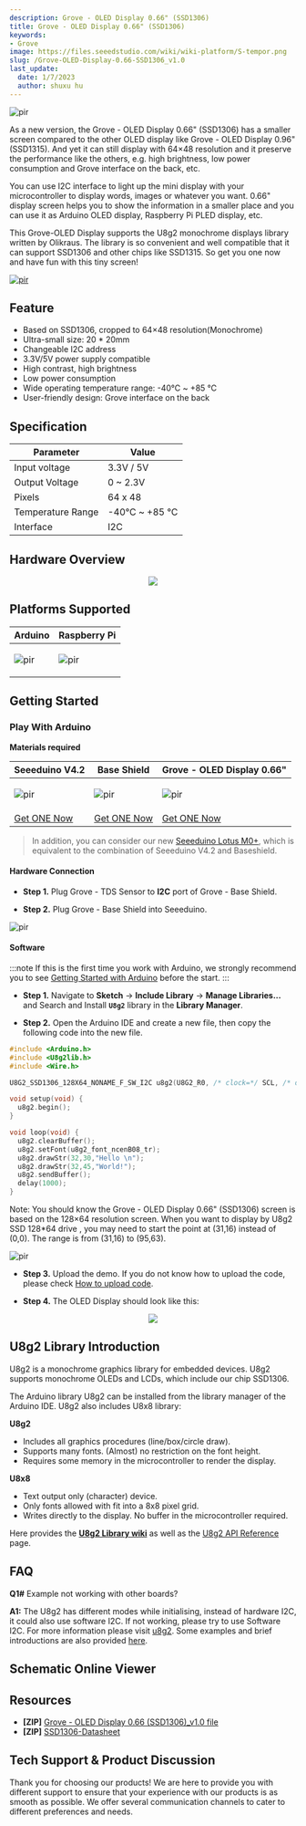 ```yaml
---
description: Grove - OLED Display 0.66" (SSD1306)
title: Grove - OLED Display 0.66" (SSD1306)
keywords:
- Grove
image: https://files.seeedstudio.com/wiki/wiki-platform/S-tempor.png
slug: /Grove-OLED-Display-0.66-SSD1306_v1.0
last_update:
  date: 1/7/2023
  author: shuxu hu
---
```


<meta name="google-site-verification" content="2bq3L0F_PFVokQM-qT-al7x9FcSNJOO8TtJfAHW43lE" />

<!-- ![](https://files.seeedstudio.com/wiki/Grove-OLED-Display-0.66-SSD1306/104020248_Front-05-min.png) -->
  <p style={{textAlign: 'center'}}><img src="https://files.seeedstudio.com/wiki/Grove-OLED-Display-0.66-SSD1306/104020248_Front-05-min.png" alt="pir" width={600} height="auto" /></p>

As a new version, the Grove - OLED Display 0.66" (SSD1306) has a smaller screen compared to the other OLED display like Grove - OLED Display 0.96" (SSD1315). And yet it can still display with 64×48 resolution and it preserve the performance like the others, e.g. high brightness, low power consumption and Grove interface on the back, etc.

You can use I2C interface to light up the mini display with your microcontroller to display words, images or whatever you want. 0.66" display screen helps you to show the information in a smaller place and you can use it as Arduino OLED display, Raspberry Pi PLED display, etc.

This Grove-OLED Display supports the U8g2 monochrome displays library written by Olikraus. The library is so convenient and well compatible that it can support SSD1306 and other chips like SSD1315. So get you one now and have fun with this tiny screen!
<!-- <p style=":center"><a href="https://www.seeedstudio.com/Grove-OLED-Display-0-66-SSD1306-v1-0-p-5096.html" target="_blank"><img src="https://files.seeedstudio.com/wiki/Seeed-WiKi/docs/images/300px-Get_One_Now_Banner-ragular.png" /></a></p> -->
[<p><img src="https://files.seeedstudio.com/wiki/common/Get_One_Now_Banner.png" alt="pir" width={600} height="auto" /></p>](https://www.seeedstudio.com/Grove-OLED-Display-0-66-SSD1306-v1-0-p-5096.html)

## Feature

- Based on SSD1306, cropped to 64×48 resolution(Monochrome)
- Ultra-small size: 20 * 20mm
- Changeable I2C address
- 3.3V/5V power supply compatible
- High contrast, high brightness
- Low power consumption
- Wide operating temperature range: -40℃ ~ +85 ℃
- User-friendly design: Grove interface on the back

## Specification

|Parameter|Value|
|---|---|
|Input voltage|3.3V / 5V|
|Output Voltage| 0 ~ 2.3V |
|Pixels|64 x 48|
|Temperature Range|-40℃ ~ +85 ℃|
|Interface|I2C|

## Hardware Overview

<div align="center">
  <figure>
    <p style={{}}><a href="https://files.seeedstudio.com/wiki/Grove-OLED-Display-0.66-SSD1306/104020248_Front-05-min.png" target="_blank"><img src="https://files.seeedstudio.com/wiki/Grove-OLED-Display-0.66-SSD1306/104020248_Front-05-min.png" /></a></p>
  </figure>
</div>

## Platforms Supported

<!-- | Arduino                                                                                             | Raspberry Pi                                                                                             |                                                                                                 |                                                                                                          |                                                                                                    |
|-----------------------------------------------------------------------------------------------------|----------------------------------------------------------------------------------------------------------|-------------------------------------------------------------------------------------------------|---------------------------------------------------------------------------------------------------|----------------------------------------------------------------------------------------------------|
| ![](https://files.seeedstudio.com/wiki/wiki_english/docs/images/arduino_logo.jpg) | ![](https://files.seeedstudio.com/wiki/wiki_english/docs/images/raspberry_pi_logo_n.jpg) | ![](https://files.seeedstudio.com/wiki/wiki_english/docs/images/bbg_logo_n.jpg) | ![](https://files.seeedstudio.com/wiki/wiki_english/docs/images/wio_logo_n.jpg) | ![](https://files.seeedstudio.com/wiki/wiki_english/docs/images/linkit_logo_n.jpg) | -->
|Arduino|Raspberry Pi|
|---|---|
|<p><img src="https://files.seeedstudio.com/wiki/wiki_english/docs/images/arduino_logo.jpg" alt="pir" width={200} height="auto" /></p>|<p><img src="https://files.seeedstudio.com/wiki/wiki_english/docs/images/raspberry_pi_logo_n.jpg" alt="pir" width={200} height="auto" /></p>|

## Getting Started

### Play With Arduino

**Materials required**

| Seeeduino V4.2 | Base Shield | Grove - OLED Display 0.66"|
|--------------|-------------|-----------------|
|<p><img src="https://files.seeedstudio.com/wiki/wiki_english/docs/images/seeeduino_v4.2.jpg" alt="pir" width={600} height="auto" /></p>|<p><img src="https://files.seeedstudio.com/wiki/wiki_english/docs/images/base_shield.jpg" alt="pir" width={600} height="auto" /></p>|<p><img src="https://files.seeedstudio.com/wiki/Grove-OLED-Display-0.66-SSD1306/1629856731(1).png" alt="pir" width={600} height="auto" /></p>
|[Get ONE Now](https://www.seeedstudio.com/Seeeduino-V4.2-p-2517.html)|[Get ONE Now](https://www.seeedstudio.com/Base-Shield-V2-p-1378.html)|[Get ONE Now](https://www.seeedstudio.com/Grove-OLED-Display-0-66-SSD1306-v1-0-p-5096.html)|

>In addition, you can consider our new [Seeeduino Lotus M0+](https://www.seeedstudio.com/Seeeduino-Lotus-Cortex-M0-p-2896.html), which is equivalent to the combination of Seeeduino V4.2 and Baseshield.

#### Hardware Connection

- **Step 1.** Plug Grove - TDS Sensor to **I2C** port of Grove - Base Shield.

- **Step 2.** Plug Grove - Base Shield into Seeeduino.

<!-- ![](https://files.seeedstudio.com/wiki/Grove-OLED-Display-0.66-SSD1306/arduino1.png) -->
  <p style={{textAlign: 'center'}}><img src="https://files.seeedstudio.com/wiki/Grove-OLED-Display-0.66-SSD1306/arduino1.png" alt="pir" width={600} height="auto" /></p>

#### Software

:::note
        If this is the first time you work with Arduino, we strongly recommend you to see [Getting Started with Arduino](https://wiki.seeedstudio.com/Getting_Started_with_Arduino/) before the start.
:::

- **Step 1.**  Navigate to **Sketch** -> **Include Library** -> **Manage Libraries...** and Search and Install **`U8g2`** library in the **Library Manager**.

- **Step 2.**  Open the Arduino IDE and create a new file, then copy the following code into the new file.

```cpp
#include <Arduino.h>
#include <U8g2lib.h>
#include <Wire.h>

U8G2_SSD1306_128X64_NONAME_F_SW_I2C u8g2(U8G2_R0, /* clock=*/ SCL, /* data=*/ SDA, /* reset=*/ U8X8_PIN_NONE);   // All Boards without Reset of the Display

void setup(void) {
  u8g2.begin();
}

void loop(void) {
  u8g2.clearBuffer();
  u8g2.setFont(u8g2_font_ncenB08_tr);
  u8g2.drawStr(32,30,"Hello \n");
  u8g2.drawStr(32,45,"World!");
  u8g2.sendBuffer();
  delay(1000);  
}
```

Note: You should know the Grove - OLED Display 0.66" (SSD1306) screen is based on the 128×64 resolution screen. When you want to display by U8g2 SSD 128*64 drive , you may need to start the point at (31,16) instead of (0,0). The range is from (31,16) to (95,63).

<!-- ![](https://files.seeedstudio.com/wiki/Grove-OLED-Display-0.66-SSD1306/note.png) -->
  <p style={{textAlign: 'center'}}><img src="https://files.seeedstudio.com/wiki/Grove-OLED-Display-0.66-SSD1306/note.png" alt="pir" width={600} height="auto" /></p>

- **Step 3.** Upload the demo. If you do not know how to upload the code, please check [How to upload code](https://wiki.seeedstudio.com/Upload_Code/).

- **Step 4.** The OLED Display should look like this:

<div align="center"><img src="https://files.seeedstudio.com/wiki/Grove-OLED-Display-0.66-SSD1306/arduino2.png" /></div>

## U8g2 Library Introduction

U8g2 is a monochrome graphics library for embedded devices. U8g2 supports monochrome OLEDs and LCDs, which include our chip SSD1306.

The Arduino library U8g2 can be installed from the library manager of the Arduino IDE. U8g2 also includes U8x8 library:

**U8g2**

- Includes all graphics procedures (line/box/circle draw).
- Supports many fonts. (Almost) no restriction on the font height.
- Requires some memory in the microcontroller to render the display.

**U8x8**

- Text output only (character) device.
- Only fonts allowed with fit into a 8x8 pixel grid.
- Writes directly to the display. No buffer in the microcontroller required.

Here provides the [**U8g2 Library wiki**](https://github.com/olikraus/u8g2/wiki) as well as the [U8g2 API Reference](https://github.com/olikraus/u8g2/wiki/u8g2reference) page.

## FAQ

**Q1#** Example not working with other boards?

**A1:** The U8g2 has different modes while initialising, instead of hardware I2C, it could also use software I2C. If not working, please try to use Software I2C. For more information please visit [u8g2](https://github.com/olikraus/U8g2_Arduino). Some examples and brief introductions are also provided [here](https://github.com/Seeed-Studio/Seeed_Learning_Space/tree/master/Grove%20-%20OLED%20Display%200.96''(SSD1315)V1.0).

## Schematic Online Viewer

<div className="altium-ecad-viewer" data-project-src="https://files.seeedstudio.com/wiki/Grove-OLED-Display-0.66-SSD1306/GroveOLEDDisplay0.66(SSD1306)inEagle.rar" style={{borderRadius: '0px 0px 4px 4px', height: 500, borderStyle: 'solid', borderWidth: 1, borderColor: 'rgb(241, 241, 241)', overflow: 'hidden', maxWidth: 1280, maxHeight: 700, boxSizing: 'border-box'}}>
</div>

## Resources

- **[ZIP]** [Grove - OLED Display 0.66 (SSD1306)_v1.0 file](https://files.seeedstudio.com/wiki/Grove-OLED-Display-0.66-SSD1306/GroveOLEDDisplay0.66(SSD1306)inEagle.rar)
- **[ZIP]** [SSD1306-Datasheet](https://files.seeedstudio.com/wiki/Grove-OLED-Display-0.66-SSD1306/SSD1306-Datasheet.zip)

## Tech Support & Product Discussion

Thank you for choosing our products! We are here to provide you with different support to ensure that your experience with our products is as smooth as possible. We offer several communication channels to cater to different preferences and needs.

<div class="button_tech_support_container">
<a href="https://forum.seeedstudio.com/" class="button_forum"></a> 
<a href="https://www.seeedstudio.com/contacts" class="button_email"></a>
</div>

<div class="button_tech_support_container">
<a href="https://discord.gg/eWkprNDMU7" class="button_discord"></a> 
<a href="https://github.com/Seeed-Studio/wiki-documents/discussions/69" class="button_discussion"></a>
</div>
